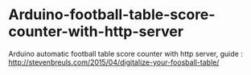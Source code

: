 # Arduino-football-table-score-counter-with-http-server
Arduino automatic football table score counter with http server, guide : http://stevenbreuls.com/2015/04/digitalize-your-foosball-table/
